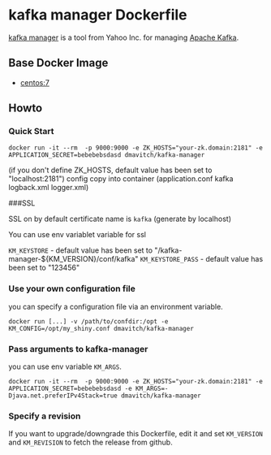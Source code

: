 # kafka manager Dockerfile
[kafka manager](https://github.com/yahoo/kafka-manager) is a tool from Yahoo Inc. for managing [Apache Kafka](http://kafka.apache.org).
## Base Docker Image ##
* [centos:7](https://hub.docker.com/_/centos/)

## Howto
### Quick Start
```
docker run -it --rm  -p 9000:9000 -e ZK_HOSTS="your-zk.domain:2181" -e APPLICATION_SECRET=bebebebsdasd dmavitch/kafka-manager
```
(if you don't define ZK_HOSTS, default value has been set to "localhost:2181")
config copy into container (application.conf kafka logback.xml logger.xml)

###SSL

SSL on by default
certificate name is `kafka` (generate by localhost)

You can use env variablet variable for ssl

`KM_KEYSTORE` - default value has been set to "/kafka-manager-${KM_VERSION}/conf/kafka"
`KM_KEYSTORE_PASS` - default value has been set to "123456"

### Use your own configuration file
you can specify a configuration file via an environment variable.
```
docker run [...] -v /path/to/confdir:/opt -e KM_CONFIG=/opt/my_shiny.conf dmavitch/kafka-manager
```

### Pass arguments to kafka-manager
you can use env variable `KM_ARGS`.
```
docker run -it --rm  -p 9000:9000 -e ZK_HOSTS="your-zk.domain:2181" -e APPLICATION_SECRET=bebebebsdasd -e KM_ARGS=-Djava.net.preferIPv4Stack=true dmavitch/kafka-manager 
```

### Specify a revision
If you want to upgrade/downgrade this Dockerfile, edit it and set `KM_VERSION` and `KM_REVISION` to fetch the release from github.
